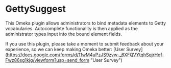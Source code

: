 # GettySuggest
This Omeka plugin allows administrators to bind metadata elements to Getty vocabularies. Autocomplete functionality is then applied as the administrator types input into the bound element fields.

If you use this plugin, please take a moment to submit feedback about your experience, so we can keep making Omeka better: [User Survey] (https://docs.google.com/forms/d/11wM4uPzJS9zvw-_6XFQVYtqhSqjrHqf-Fwz86sg1kjg/viewform?usp=send_form "User Survey")
